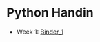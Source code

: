 # Python Handin 
- Week 1: [Binder_1](https://mybinder.org/v2/gh/NinaLisakowski/4semPython/master?filepath=Week1%2FWeek_1.ipynb)
